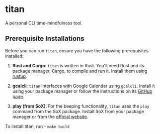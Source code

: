 # titan

A personal CLI time-mindfulness tool.

## Prerequisite Installations

Before you can run `titan`, ensure you have the following prerequisites installed:

1. **Rust and Cargo**: `titan` is written in Rust. You'll need Rust and its package manager, Cargo, to compile and run it. Install them using [rustup](https://rustup.rs/).

2. **gcalcli**: `titan` interfaces with Google Calendar using `gcalcli`. Install it using your package manager or follow the instructions on its [GitHub page](https://github.com/insanum/gcalcli).

3. **play (from SoX)**: For the beeping functionality, `titan` uses the `play` command from the SoX package. Install SoX from your package manager or from the [official website](http://sox.sourceforge.net/).


To install titan, run - ```make build```